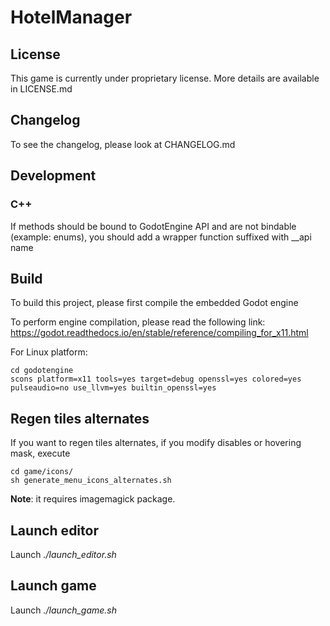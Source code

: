 # HotelManager

## License

This game is currently under proprietary license. More details are available
in LICENSE.md

## Changelog

To see the changelog, please look at CHANGELOG.md

## Development

### C++

If methods should be bound to GodotEngine API and are not bindable (example: enums),
you should add a wrapper function suffixed with \_\_api name

## Build

To build this project, please first compile the embedded Godot engine

To perform engine compilation, please read the following link:
https://godot.readthedocs.io/en/stable/reference/compiling_for_x11.html

For Linux platform:

```
cd godotengine
scons platform=x11 tools=yes target=debug openssl=yes colored=yes pulseaudio=no use_llvm=yes builtin_openssl=yes
```

## Regen tiles alternates

If you want to regen tiles alternates, if you modify disables or hovering mask, execute

```
cd game/icons/
sh generate_menu_icons_alternates.sh
```

__Note__: it requires imagemagick package.

## Launch editor

Launch _./launch\_editor.sh_

## Launch game

Launch _./launch\_game.sh_
